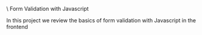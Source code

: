 \\ Form Validation with Javascript

In this project we review the basics of form validation with Javascript in the frontend
